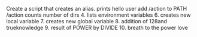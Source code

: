 Create a script that creates an alias.
prints hello user
add /action to PATH /action
counts number of dirs
4. lists environment variables
6. creates new local variable
7. creates new global variable
8. addition of 128and trueknowledge
9. result of POWER by DIVIDE
10. breath to the power love

